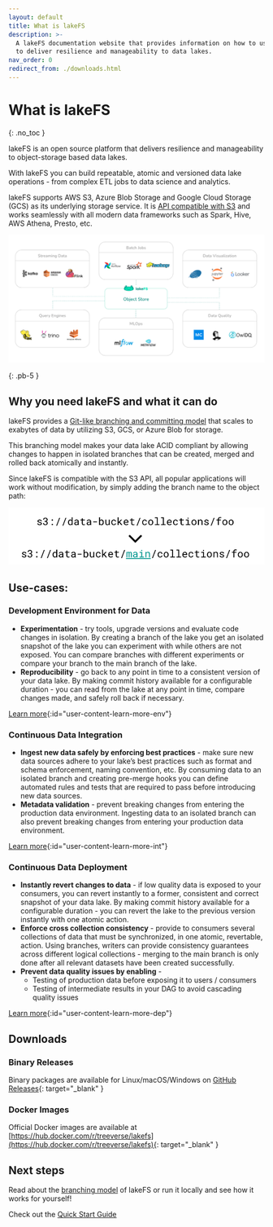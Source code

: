 ```yaml
---
layout: default
title: What is lakeFS
description: >-
  A lakeFS documentation website that provides information on how to use lakeFS
  to deliver resilience and manageability to data lakes.
nav_order: 0
redirect_from: ./downloads.html
---
```


# What is lakeFS

{: .no\_toc }

lakeFS is an open source platform that delivers resilience and manageability to object-storage based data lakes.

With lakeFS you can build repeatable, atomic and versioned data lake operations - from complex ETL jobs to data science and analytics.

lakeFS supports AWS S3, Azure Blob Storage and Google Cloud Storage \(GCS\) as its underlying storage service. It is [API compatible with S3](https://github.com/treeverse/lakeFS/tree/b7c8b3f4ad69e73a5dc68d3168ee38f65fa57f15/docs/reference/s3.md) and works seamlessly with all modern data frameworks such as Spark, Hive, AWS Athena, Presto, etc.

![lakeFS](.gitbook/assets/wrapper.png)

{: .pb-5 }

## Why you need lakeFS and what it can do

lakeFS provides a [Git-like branching and committing model](index-7/branching-model.md) that scales to exabytes of data by utilizing S3, GCS, or Azure Blob for storage.

This branching model makes your data lake ACID compliant by allowing changes to happen in isolated branches that can be created, merged and rolled back atomically and instantly.

Since lakeFS is compatible with the S3 API, all popular applications will work without modification, by simply adding the branch name to the object path:

![lakeFS s3 addressing](.gitbook/assets/s3_branch.png)

## Use-cases:

### Development Environment for Data

* **Experimentation** - try tools, upgrade versions and evaluate code changes in isolation. By creating a branch of the lake you get an isolated snapshot of the lake you can experiment with while others are not exposed. You can compare branches with different experiments or compare your branch to the main branch of the lake.  
* **Reproducibility** - go back to any point in time to a consistent version of your data lake. By making commit history available for a configurable duration - you can read from the lake at any point in time, compare changes made, and safely roll back if necessary.

[Learn more](index-4/data-devenv.md){:id="user-content-learn-more-env"}

### Continuous Data Integration

* **Ingest new data safely by enforcing best practices** - make sure new data sources adhere to your lake’s best practices such as format and schema enforcement, naming convention, etc. By consuming data to an isolated branch and creating pre-merge hooks you can define automated rules and tests that are required to pass before introducing new data sources.
* **Metadata validation** - prevent breaking changes from entering the production data environment. Ingesting data to an isolated branch can also prevent breaking changes from entering your production data environment.

[Learn more](index-4/ci.md){:id="user-content-learn-more-int"}

### Continuous Data Deployment

* **Instantly revert changes to data** - if low quality data is exposed to your consumers, you can revert instantly to a former, consistent and correct snapshot of your data lake. By making commit history available for a configurable duration - you can revert the lake to the previous version instantly with one atomic action.
* **Enforce cross collection consistency** - provide to consumers several collections of data that must be synchronized, in one atomic, revertable, action. Using branches, writers can provide consistency guarantees across different logical collections - merging to the main branch is only done after all relevant datasets have been created successfully.
* **Prevent data quality issues by enabling** -
  * Testing of production data before exposing it to users / consumers
  * Testing of intermediate results in your DAG to avoid cascading quality issues

[Learn more](index-4/cd.md){:id="user-content-learn-more-dep"}

## Downloads

### Binary Releases

Binary packages are available for Linux/macOS/Windows on [GitHub Releases](https://github.com/treeverse/lakeFS/releases){: target="\_blank" }

### Docker Images

Official Docker images are available at [https://hub.docker.com/r/treeverse/lakefs](https://hub.docker.com/r/treeverse/lakefs){: target="\_blank" }

## Next steps

Read about the [branching model](index-7/branching-model.md) of lakeFS or run it locally and see how it works for yourself!

Check out the [Quick Start Guide](index-1/)

